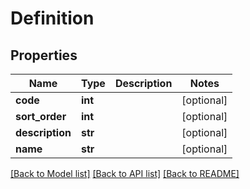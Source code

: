 # Definition

## Properties
Name | Type | Description | Notes
------------ | ------------- | ------------- | -------------
**code** | **int** |  | [optional] 
**sort_order** | **int** |  | [optional] 
**description** | **str** |  | [optional] 
**name** | **str** |  | [optional] 

[[Back to Model list]](../README.md#documentation-for-models) [[Back to API list]](../README.md#documentation-for-api-endpoints) [[Back to README]](../README.md)


